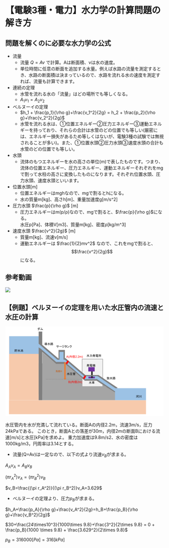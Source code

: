 # 【電験3種・電力】水力学の計算問題の解き方

## 問題を解くのに必要な水力学の公式


- 流量
    - 流量 $Q=Av$ で計算。Aは断面積、vは水の速度。
    - 単位時間に任意の断面を追加する水量。例えば水路の流量を測定するとき、水路の断面積は決まっているので、水路を流れる水の速度を測定すれば、流量も計算できます。
- 連続の定理
    - 水管を流れる水の「流量」はどの場所でも等しくなる。
    - $A_1v_1=A_2v_2$
- ベルヌーイの定理
    - $h_1 + \frac{p_1}{\rho g}+\frac{v_1^2}{2g} = h_2 + \frac{p_2}{\rho g}+\frac{v_2^2}{2g}$
    - 水管を流れる水は、①位置エネルギー②圧力エネルギー③運動エネルギーを持っており、それらの合計は水管のどの位置でも等しい(厳密には、エネルギー損失があるため等しくはないが、電験3種の試験では無視されることが多い)。また、①位置水頭②圧力水頭③速度水頭の合計も水管のどの位置でも等しい。
- 水頭
    - 流体のもつエネルギーを水の高さの単位(m)で表したものです。つまり、流体の位置エネルギー、圧力エネルギー、運動エネルギーそれぞれをmgで割って水柱の高さに変換したものになります。それぞれ位置水頭、圧力水頭、速度水頭といいます。
- 位置水頭[m]
    - 位置エネルギーはmghなので、mgで割るとhになる。
    - 水の質量m[kg]、高さh[m]、重量加速度g[m/s^2]
- 圧力水頭 $\frac{p}{\rho g}$ [m]
    - 圧力エネルギーはm(p/ρ)なので、mgで割ると、$\frac{p}{\rho g}$になる。<br>水圧p[Pa]、体積V[m3]、質量m[kg]、密度ρ[kg/m^3]
- 速度水頭 $\frac{v^2}{2g}$ [m]
    - 質量m[kg]、流速v[m/s]
    - 運動エネルギーは $\frac{1}{2}mv^2$ なので、これをmgで割ると、$$\frac{v^2}{2g}$$になる。

## 参考動画

[![](https://img.youtube.com/vi/ogpJy_4wvG8/0.jpg)](https://www.youtube.com/watch?v=ogpJy_4wvG8)

## 【例題】ベルヌーイの定理を用いた水圧管内の流速と水圧の計算

![ベルヌーイの定理](01_suiryoku3_suirikigaku1.png "ベルヌーイの定理")

水圧管内を水が充満して流れている。断面Aの内径2.2m，流速3m/s，圧力24kPaである。
このとき，断面Aとの落差が30m，内径2mの断面Bにおける流速[m/s]と水圧[kPa]を求めよ。
重力加速度は9.8m/s2、水の密度は1000kg/m3，円周率は3.14とする。

- 流量(Q=Av)は一定なので、以下の式より流速$v_B$が求まる。

 $A_Av_A=A_Bv_B$ 

 $(\pi r_A^2)v_A=(\pi r_B^2)v_B$

 $v_B=\frac{(\pi r_A^2)}{(\pi r_B^2)}v_A=3.629$

- ベルヌーイの定理より、圧力$p_B$が求まる。

 $h_A+\frac{p_A}{\rho g}+\frac{v_A^2}{2g}=h_B+\frac{p_B}{\rho g}+\frac{v_B^2}{2g}$

 $30+\frac{24\times10^3}{1000\times 9.8}+\frac{3^2}{2\times 9.8} = 0 + \frac{p_B}{1000 \times 9.8} + \frac{3.629^2}{2\times 9.8}$

 $p_B = 316000[Pa] = 316[kPa]$